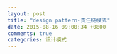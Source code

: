 ```yaml
---
layout: post
title: "design pattern-责任链模式"
date: 2015-08-16 09:00:34 +0800
comments: true
categories: 设计模式
---
```

